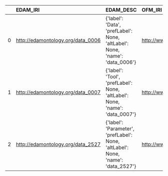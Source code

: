 |    | EDAM_IRI                          | EDAM_DESC                                                                        | OFM_IRI                                              | OFM_DESC              |
|---:|:----------------------------------|:---------------------------------------------------------------------------------|:-----------------------------------------------------|:----------------------|
|  0 | http://edamontology.org/data_0006 | {'label': 'Data', 'prefLabel': None, 'altLabel': None, 'name': 'data_0006'}      | http://www.ontologies.com/Ontology3197.owl#Data      | {'name': 'Data'}      |
|  1 | http://edamontology.org/data_0007 | {'label': 'Tool', 'prefLabel': None, 'altLabel': None, 'name': 'data_0007'}      | http://www.ontologies.com/Ontology3197.owl#Tool      | {'name': 'Tool'}      |
|  2 | http://edamontology.org/data_2527 | {'label': 'Parameter', 'prefLabel': None, 'altLabel': None, 'name': 'data_2527'} | http://www.ontologies.com/Ontology3197.owl#Parameter | {'name': 'Parameter'} |